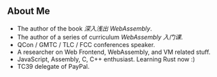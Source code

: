 ## About Me

- The author of the book *深入浅出 WebAssembly*.
- The author of a series of curriculum *WebAssembly 入门课*.
- QCon / GMTC / TLC / FCC conferences speaker.
- A researcher on Web Frontend, WebAssembly, and VM related stuff.
- JavaScript, Assembly, C, C++ enthusiast. Learning Rust now :)
- TC39 delegate of PayPal.
